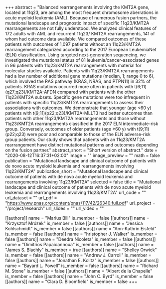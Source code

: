 +++
abstract = "Balanced rearrangements involving the KMT2A gene, located at 11q23, are among the most frequent chromosome aberrations in acute myeloid leukemia (AML). Because of numerous fusion partners, the mutational landscape and prognostic impact of specific 11q23/KMT2A rearrangements are not fully understood. We analyzed clinical features of 172 adults with AML and recurrent 11q23/ KMT2A rearrangements, 141 of whom had outcome data available. We compared outcomes of these patients with outcomes of 1,097 patients without an 11q23/KMT2A rearrangement categorized according to the 2017 European LeukemiaNet (ELN) classification. Using targeted next-generation sequencing, we investigated the mutational status of 81 leukemia/cancer-associated genes in 96 patients with 11q23/KMT2A rearrangements with material for molecular studies available. Patients with 11q23/KMT2A rearrangements had a low number of additional gene mutations (median, 1; range 0 to 6), which involved the RAS pathway (KRAS, NRAS, and PTPN11) in 32% of patients. KRAS mutations occurred more often in patients with t(6;11)(q27;q23)/KMT2A-AFDN compared with patients with the other 11q23/KMT2A subsets. Specific gene mutations were too infrequent in patients with specific 11q23/KMT2A rearrangements to assess their associations with outcomes. We demonstrate that younger (age <60 y) patients with t(9;11)(p22;q23)/KMT2A-MLLT3 had better outcomes than patients with other 11q23/KMT2A rearrangements and those without 11q23/KMT2A rearrangements classified in the 2017 ELN intermediate-risk group. Conversely, outcomes of older patients (age ≥60 y) with t(9;11)(p22;q23) were poor and comparable to those of the ELN adverse-risk group patients. Our study shows that patients with an 11q23/KMT2A rearrangement have distinct mutational patterns and outcomes depending on the fusion partner."
abstract_short = "Short version of abstract."
date = "2020-08-12T16:37:31+02:00"
image = ""
image_preview = ""
math = false
publication = "Mutational landscape and clinical outcome of patients with de novo acute myeloid leukemia and rearrangements involving 11q23/KMT2A"
publication_short = "Mutational landscape and clinical outcome of patients with de novo acute myeloid leukemia and rearrangements involving 11q23/KMT2A"
selected = false
title = "Mutational landscape and clinical outcome of patients with de novo acute myeloid leukemia and rearrangements involving 11q23/KMT2A"
url_code = ""
url_dataset = ""
url_pdf = "https://www.pnas.org/content/pnas/117/42/26340.full.pdf"
url_project = "/project/research"
url_slides = ""
url_video = ""

[[authors]]
    name = "Marius Bill"
    is_member = false
[[authors]]
    name = "Krzysztof Mrózek"
    is_member = false
[[authors]]
    name = "Jessica Kohlschmidt"
    is_member = false
[[authors]]
    name = "Ann-Kathrin Eisfeld"
    is_member = false
[[authors]]
    name = "hristopher J. Walker"
    is_member = false
[[authors]]
    name = "Deedra Nicoleta"
    is_member = false
[[authors]]
    name = "Dimitrios Papaioannoua"
    is_member = false
[[authors]]
    name = "James S. Blachly"
    is_member = true
[[authors]]
    name = "Shelley Orwick"
    is_member = false
[[authors]]
    name = "Andrew J. Carroll"
    is_member = false
[[authors]]
    name = "Jonathan E. Kolitz"
    is_member = false
[[authors]]
    name = "Bayard L. Powell"
    is_member = false
[[authors]]
    name = "Richard M. Stone"
    is_member = false
[[authors]]
    name = "Albert de la Chapelle"
    is_member = false
[[authors]]
    name = "John C. Byrd"
    is_member = false
[[authors]]
    name = "Clara D. Bloomfield"
    is_member = false
+++